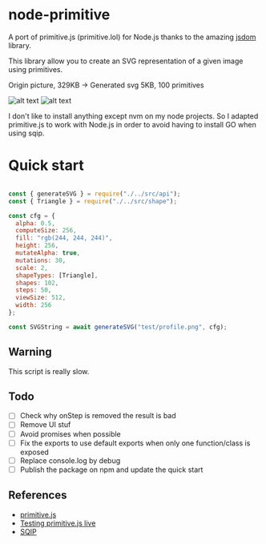 # node-primitive
A port of primitive.js (primitive.lol) for Node.js thanks to the amazing [jsdom](https://github.com/tmpvar/jsdom) library.

This library allow you to create an SVG representation of a given image using primitives.

Origin picture, 329KB -> Generated svg 5KB, 100 primitives

![alt text](https://github.com/vincentdesmares/node-primitive/raw/master/samples/profile.png "Origin picture (329KB)")
![alt text](https://github.com/vincentdesmares/node-primitive/raw/master/samples/generated.png "Generated svg (5KB)")

I don't like to install anything except nvm on my node projects. So I adapted primitive.js to work with Node.js in order to avoid having to install GO when using sqip.

# Quick start

```javascript

const { generateSVG } = require("./../src/api");
const { Triangle } = require("./../src/shape");

const cfg = {
  alpha: 0.5,
  computeSize: 256,
  fill: "rgb(244, 244, 244)",
  height: 256,
  mutateAlpha: true,
  mutations: 30,
  scale: 2,
  shapeTypes: [Triangle],
  shapes: 102,
  steps: 50,
  viewSize: 512,
  width: 256
};

const SVGString = await generateSVG("test/profile.png", cfg);
```

## Warning

This script is really slow.

## Todo

- [ ] Check why onStep is removed the result is bad
- [ ] Remove UI stuf
- [ ] Avoid promises when possible
- [ ] Fix the exports to use default exports when only one function/class is exposed
- [ ] Replace console.log by debug
- [ ] Publish the package on npm and update the quick start

## References

* [primitive.js](https://github.com/ondras/primitive.js)
* [Testing primitive.js live](https://ondras.github.io/primitive.js/)
* [SQIP](https://github.com/technopagan/sqip)